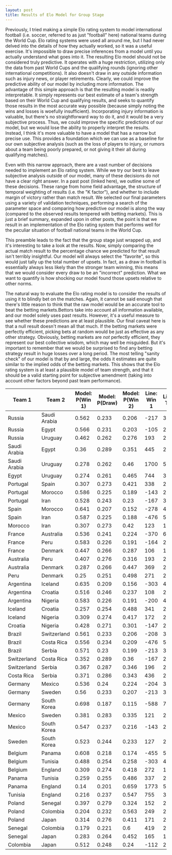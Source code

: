 ```yaml
---
layout: post
title: Results of Elo Model for Group Stage
---
```

Previously, I tried making a simple Elo rating system to model international football (i.e. soccer, referred to as just "football" here) national teams during the World Cup. Elo rating systems were used all around me, but I had never delved into the details of how they actually worked, so it was a useful exercise. It's impossible to draw precise inferences from a model until you actually understand what goes into it. The resulting Elo model should not be considered truly predictive. It operates with a huge restriction, utilizing only the data from past World Cups and the qualifying rounds (ignoring other international competitions). It also doesn't draw in any outside information such as injury news, or player retirements. Clearly, we could improve the predictive ability of our model by including more information. The advantage of this simple approach is that the resulting model is readily interpretable. It simply represents our best estimate of a team's strength based on their World Cup and qualifying results, and seeks to quantify those results in the most accurate way possible (because simply noting the wins and losses is woefully insufficient). Incorporating injury information is valuable, but there's no straightforward way to do it, and it would be a very subjective process. Thus, we could improve the specific predictions of our model, but we would lose the ability to properly interpret the results. Instead, I think it's more valuable to have a model that has a narrow but precise use. This provides a foundation which we can use as a baseline for our own subjective analysis (such as the loss of players to injury, or rumors about a team being poorly prepared, or not giving it their all during qualifying matches).

Even with this narrow approach, there are a vast number of decisions needed to implement an Elo rating system. While we try our best to leave subjective analysis outside of our model, many of these decisions do not have a clear right answer. In a past post (linked here), we outline some of these decisions. These range from home field advantage, the structure of temporal weighting of results (i.e. the "K factor"), and whether to include margin of victory rather than match result. We selected our final parameters using a variety of validation techniques, performing a search of the parameter space and comparing how predictive our model is along the way (compared to the observed results tempered with betting markets). This is just a brief summary, expanded upon in other posts, the point is that we result in an implementation of the Elo rating system that performs well for the peculiar situation of football national teams in the World Cup.

This preamble leads to the fact that the group stage just wrapped up, and it's interesting to take a look at the results. Now, simply comparing the actual match result to the percentage chance we predicted for that result isn't terribly insightful. Our model will always select the "favorite", so this would just tally up the total number of upsets. In fact, as a draw in football is essentially always less likely than the stronger team winning, this means that we would consider every draw to be an "incorrect" prediction. What we want to quantify is how shocking our model found those upsets relative to other norms.

The natural way to evaluate the Elo rating model is to consider the results of using it to blindly bet on the matches. Again, it cannot be said enough that there's little reason to think that the raw model would be an accurate tool to beat the betting markets.Bettors take into account all information available, and our model solely uses past results. However, it's a useful measure to see whether these predictions are at least plausible. Our final caveat here is that a null result doesn't mean all that much. If the betting markets were perfectly efficient, picking bets at random would be just as effective as any other strategy. Obviously, betting markets are *not* perfectly efficient, they represent our best collective wisdom, which may well be misguided. But it's important to remember that we would be surprised to find any betting strategy result in huge losses over a long period. The most telling "sanity check" of our model is that by and large, the odds it estimates are quite similar to the implied odds of the betting markets. This shows that the Elo rating system is at least a plausible model of team strength, and that it should be a valid starting point for subjective amendment (taking into account other factors beyond past team performance). 

| Team 1       | Team 2       | Model: P(Win 1) | Model: P(Draw) | Model: P(Win 2) | Line: Win 1 | Line: Tie | Line: Win 3 | Profit |
|--------------|--------------|-----------------|----------------|-----------------|-------------|-----------|-------------|--------|
| Russia       | Saudi Arabia | 0.562           | 0.233          | 0.206           | -217        | 334       | 807         | -100   |
| Russia       | Egypt        | 0.566           | 0.231          | 0.203           | -105        | 257       | 330         | 95.2   |
| Russia       | Uruguay      | 0.462           | 0.262          | 0.276           | 193         | 208       | 177         | -100   |
| Saudi Arabia | Egypt        | 0.36            | 0.289          | 0.351           | 445         | 263       | -130        | 445    |
| Saudi Arabia | Uruguay      | 0.278           | 0.262          | 0.46            | 1700        | 573       | -455        | -100   |
| Egypt        | Uruguay      | 0.274           | 0.261          | 0.465           | 744         | 309       | -196        | -100   |
| Portugal     | Spain        | 0.307           | 0.273          | 0.421           | 338         | 227       | 104         | -100   |
| Portugal     | Morocco      | 0.586           | 0.225          | 0.189           | -143        | 270       | 504         | -100   |
| Portugal     | Iran         | 0.528           | 0.243          | 0.23            | -167        | 309       | 539         | -100   |
| Spain        | Morocco      | 0.641           | 0.207          | 0.152           | -278        | 417       | 927         | -100   |
| Spain        | Iran         | 0.587           | 0.225          | 0.188           | -476        | 586       | 1832        | -100   |
| Morocco      | Iran         | 0.307           | 0.273          | 0.42            | 123         | 198       | 317         | 317    |
| France       | Australia    | 0.536           | 0.241          | 0.224           | -370        | 623       | 944         | -100   |
| France       | Peru         | 0.583           | 0.226          | 0.191           | -164        | 287       | 561         | -100   |
| France       | Denmark      | 0.447           | 0.266          | 0.287           | 106         | 181       | 434         | -100   |
| Australia    | Peru         | 0.407           | 0.276          | 0.316           | 193         | 254       | 149         | -100   |
| Australia    | Denmark      | 0.287           | 0.266          | 0.447           | 369         | 244       | -110        | -100   |
| Peru         | Denmark      | 0.25            | 0.251          | 0.498           | 271         | 211       | 131         | 131    |
| Argentina    | Iceland      | 0.635           | 0.209          | 0.156           | -303        | 441       | 1034        | -100   |
| Argentina    | Croatia      | 0.516           | 0.246          | 0.237           | 108         | 229       | 312         | -100   |
| Argentina    | Nigeria      | 0.583           | 0.226          | 0.191           | -200        | 426       | 499         | -100   |
| Iceland      | Croatia      | 0.257           | 0.254          | 0.488           | 341         | 299       | -120        | -100   |
| Iceland      | Nigeria      | 0.309           | 0.274          | 0.417           | 172         | 210       | 199         | 199    |
| Croatia      | Nigeria      | 0.428           | 0.271          | 0.301           | -147        | 279       | 514         | -100   |
| Brazil       | Switzerland  | 0.561           | 0.233          | 0.206           | -208        | 343       | 711         | -100   |
| Brazil       | Costa Rica   | 0.556           | 0.234          | 0.209           | -476        | 571       | 1817        | -100   |
| Brazil       | Serbia       | 0.571           | 0.23           | 0.199           | -213        | 368       | 661         | -100   |
| Switzerland  | Costa Rica   | 0.352           | 0.289          | 0.36            | -167        | 270       | 663         | -100   |
| Switzerland  | Serbia       | 0.367           | 0.287          | 0.346           | 196         | 204       | 175         | 196    |
| Costa Rica   | Serbia       | 0.371           | 0.286          | 0.343           | 436         | 243       | -119        | -100   |
| Germany      | Mexico       | 0.536           | 0.24           | 0.224           | -204        | 358       | 624         | 624    |
| Germany      | Sweden       | 0.56            | 0.233          | 0.207           | -213        | 366       | 664         | -100   |
| Germany      | South Korea  | 0.698           | 0.187          | 0.115           | -588        | 740       | 1837        | -100   |
| Mexico       | Sweden       | 0.381           | 0.283          | 0.335           | 121         | 240       | 259         | 259    |
| Mexico       | South Korea  | 0.547           | 0.237          | 0.216           | -143        | 281       | 473         | -100   |
| Sweden       | South Korea  | 0.523           | 0.244          | 0.233           | 127         | 204       | 293         | 127    |
| Belgium      | Panama       | 0.608           | 0.218          | 0.174           | -455        | 577       | 1662        | -100   |
| Belgium      | Tunisia      | 0.488           | 0.254          | 0.258           | -303        | 419       | 1104        | -100   |
| Belgium      | England      | 0.309           | 0.274          | 0.418           | 272         | 184       | 147         | 272    |
| Panama       | Tunisia      | 0.259           | 0.255          | 0.486           | 337         | 278       | -114        | -100   |
| Panama       | England      | 0.14            | 0.201          | 0.659           | 1773        | 548       | -455        | -100   |
| Tunisia      | England      | 0.216           | 0.237          | 0.547           | 755         | 323       | -204        | -100   |
| Poland       | Senegal      | 0.397           | 0.279          | 0.324           | 152         | 206       | 233         | 233    |
| Poland       | Colombia     | 0.204           | 0.232          | 0.563           | 249         | 246       | 121         | 121    |
| Poland       | Japan        | 0.314           | 0.276          | 0.411           | 171         | 215       | 195         | -100   |
| Senegal      | Colombia     | 0.179           | 0.221          | 0.6             | 419         | 282       | -132        | 75.8   |
| Senegal      | Japan        | 0.283           | 0.264          | 0.452           | 165         | 199       | 221         | -100   |
| Colombia     | Japan        | 0.512           | 0.248          | 0.24            | -112        | 234       | 411         | 411    |

